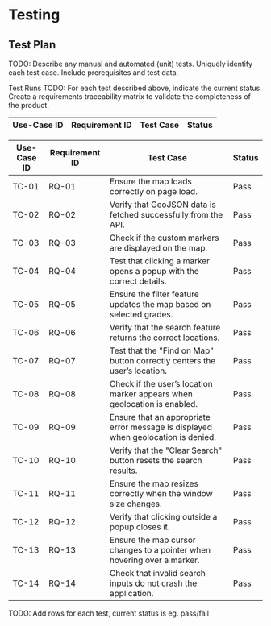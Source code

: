 # Testing

## Test Plan
TODO: Describe any manual and automated (unit) tests. Uniquely identify each test case. Include prerequisites and test data.

Test Runs
TODO: For each test described above, indicate the current status. 
Create a requirements traceability matrix to validate the completeness of the product.

| Use-Case ID | Requirement ID | Test Case | Status |
| ----------- | -------------- | --------- | ------ |


| Use-Case ID | Requirement ID | Test Case | Status |
| ----------- | -------------- | --------- | ------ |
| TC-01 | RQ-01 | Ensure the map loads correctly on page load. | Pass |
| TC-02 | RQ-02 | Verify that GeoJSON data is fetched successfully from the API. | Pass |
| TC-03 | RQ-03 | Check if the custom markers are displayed on the map. | Pass |
| TC-04 | RQ-04 | Test that clicking a marker opens a popup with the correct details. | Pass |
| TC-05 | RQ-05 | Ensure the filter feature updates the map based on selected grades. | Pass |
| TC-06 | RQ-06 | Verify that the search feature returns the correct locations. | Pass |
| TC-07 | RQ-07 | Test that the "Find on Map" button correctly centers the user’s location. | Pass |
| TC-08 | RQ-08 | Check if the user’s location marker appears when geolocation is enabled. | Pass |
| TC-09 | RQ-09 | Ensure that an appropriate error message is displayed when geolocation is denied. | Pass |
| TC-10 | RQ-10 | Verify that the "Clear Search" button resets the search results. | Pass |
| TC-11 | RQ-11 | Ensure the map resizes correctly when the window size changes. | Pass |
| TC-12 | RQ-12 | Verify that clicking outside a popup closes it. | Pass |
| TC-13 | RQ-13 | Ensure the map cursor changes to a pointer when hovering over a marker. | Pass |
| TC-14 | RQ-14 | Check that invalid search inputs do not crash the application. | Pass |


TODO: Add rows for each test, current status is eg. pass/fail

